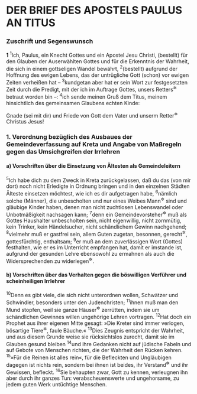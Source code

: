 # DER BRIEF DES APOSTELS PAULUS AN TITUS

### Zuschrift und Segenswunsch

__1__
<sup>1</sup>Ich, Paulus, ein Knecht Gottes und ein Apostel Jesu Christi, (bestellt) für den Glauben der Auserwählten Gottes und für die Erkenntnis der Wahrheit, die sich in einem gottseligen Wandel bewährt,
<sup>2</sup>(bestellt) aufgrund der Hoffnung des ewigen Lebens, das der untrügliche Gott (schon) vor ewigen Zeiten verheißen hat –
<sup>3</sup>kundgetan aber hat er sein Wort zur festgesetzten Zeit durch die Predigt, mit der ich im Auftrage Gottes, unsers Retters<sup title="oder: Heilands">&#x2732;</sup> betraut worden bin –:
<sup>4</sup>ich sende meinen Gruß dem Titus, meinem hinsichtlich des gemeinsamen Glaubens echten Kinde:

Gnade (sei mit dir) und Friede von Gott dem Vater und unserm Retter<sup title="oder: Heiland">&#x2732;</sup> Christus Jesus!

### 1. Verordnung bezüglich des Ausbaues der Gemeindeverfassung auf Kreta und Angabe von Maßregeln gegen das Umsichgreifen der Irrlehren

#### a) Vorschriften über die Einsetzung von Ältesten als Gemeindeleitern

<sup>5</sup>Ich habe dich zu dem Zweck in Kreta zurückgelassen, daß du das (von mir dort) noch nicht Erledigte in Ordnung bringen und in den einzelnen Städten Älteste einsetzen möchtest, wie ich es dir aufgetragen habe,
<sup>6</sup>nämlich solche (Männer), die unbescholten und nur eines Weibes Mann<sup title="vgl. 1.Tim 3,2">&#x2732;</sup> sind und gläubige Kinder haben, denen man nicht zuchtlosen Lebenswandel oder Unbotmäßigkeit nachsagen kann;
<sup>7</sup>denn ein Gemeindevorsteher<sup title="vgl. 1.Tim 3,1-2">&#x2732;</sup> muß als Gottes Haushalter unbescholten sein, nicht eigenwillig, nicht zornmütig, kein Trinker, kein Händelsucher, nicht schändlichem Gewinn nachgehend;
<sup>8</sup>vielmehr muß er gastfrei sein, allem Guten zugetan, besonnen, gerecht<sup title="oder: rechtschaffen">&#x2732;</sup>, gottesfürchtig, enthaltsam;
<sup>9</sup>er muß an dem zuverlässigen Wort (Gottes) festhalten, wie er es im Unterricht empfangen hat, damit er imstande ist, aufgrund der gesunden Lehre ebensowohl zu ermahnen als auch die Widersprechenden zu widerlegen<sup title="oder: zu überführen">&#x2732;</sup>.

#### b) Vorschriften über das Verhalten gegen die böswilligen Verführer und scheinheiligen Irrlehrer

<sup>10</sup>Denn es gibt viele, die sich nicht unterordnen wollen, Schwätzer und Schwindler, besonders unter den Judenchristen;
<sup>11</sup>ihnen muß man den Mund stopfen, weil sie ganze Häuser<sup title="oder: Familien">&#x2732;</sup> zerrütten, indem sie um schändlichen Gewinnes willen ungehörige Lehren vortragen.
<sup>12</sup>Hat doch ein Prophet aus ihrer eigenen Mitte gesagt: »Die Kreter sind immer verlogen, bösartige Tiere<sup title="= streit- und rauflustig">&#x2732;</sup>, faule Bäuche.«
<sup>13</sup>Dies Zeugnis entspricht der Wahrheit, und aus diesem Grunde weise sie rücksichtslos zurecht, damit sie im Glauben gesund bleiben
<sup>14</sup>und ihre Gedanken nicht auf jüdische Fabeln und auf Gebote von Menschen richten, die der Wahrheit den Rücken kehren.
<sup>15</sup>»Für die Reinen ist alles rein«, für die Befleckten und Ungläubigen dagegen ist nichts rein, sondern bei ihnen ist beides, ihr Verstand<sup title="oder: ihre Gesinnung">&#x2732;</sup> und ihr Gewissen, befleckt.
<sup>16</sup>Sie behaupten zwar, Gott zu kennen, verleugnen ihn aber durch ihr ganzes Tun: verabscheuenswerte und ungehorsame, zu jedem guten Werk untüchtige Menschen.